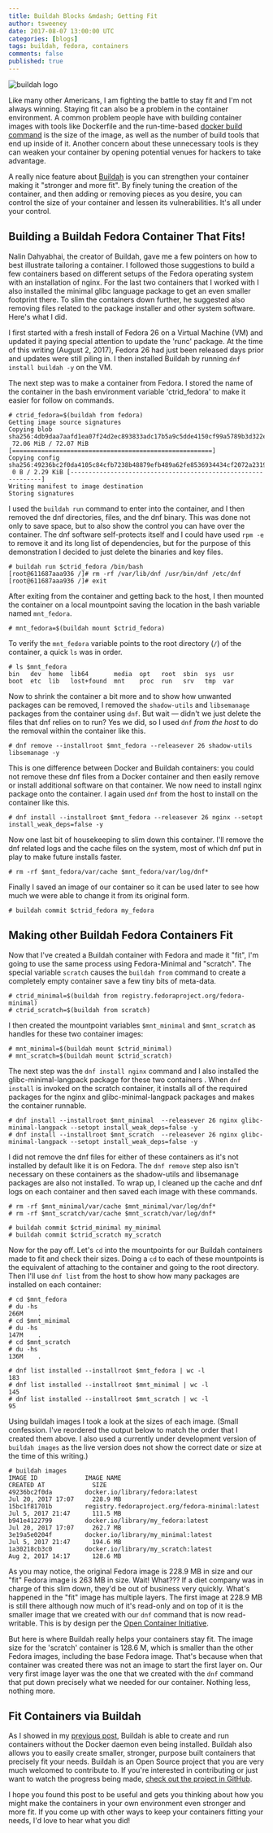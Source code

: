 ```yaml
---
title: Buildah Blocks &mdash; Getting Fit
author: tsweeney
date: 2017-08-07 13:00:00 UTC
categories: [blogs]
tags: buildah, fedora, containers
comments: false
published: true
---
```

![buildah logo](https://buildah.io/images/buildah.png)

Like many other Americans, I am fighting the battle to stay fit and I'm not always winning.  Staying fit can also be a problem in the container environment.  A common problem people have with building container images with tools like Dockerfile and the run-time-based [docker build command](https://docs.docker.com/engine/reference/commandline/build/) is the size of the image, as well as the number of build tools that end up inside of it.  Another concern about these unnecessary tools is they can weaken your container by opening potential venues for hackers to take advantage.

A really nice feature about [Buildah](https://github.com/containers/buildah) is you can strengthen your container making it &quot;stronger and more fit&quot;.  By finely tuning the creation of the container, and then adding or removing pieces as you desire, you can control the size of your container and lessen its vulnerabilities.  It's all under your control.

<!--readmore-->

## Building a Buildah Fedora Container That Fits!

Nalin Dahyabhai, the creator of Buildah, gave me a few pointers on how to best illustrate tailoring a container.  I followed those suggestions to build a few containers based on different setups of the Fedora operating system with an installation of nginx.  For the last two containers that I worked with I also installed the minimal glibc language package to get an even smaller footprint there.  To slim the containers down further, he suggested also removing files related to the package installer and other system software.  Here's what I did.

I first started with a fresh install of Fedora 26 on a Virtual Machine (VM) and updated it paying special attention to update the 'runc' package.  At the time of this writing (August 2, 2017), Fedora 26 had just been released days prior and updates were still piling in.  I then installed Buildah by running `dnf install buildah -y` on the VM.

The next step was to make a container from Fedora.  I stored the name of the container in the bash environment variable 'ctrid_fedora' to make it easier for follow on commands.

```
# ctrid_fedora=$(buildah from fedora)
Getting image source signatures
Copying blob sha256:4db9daa7aafd1ea07f24d2ec893833adc17b5a9c5dde4150cf99a5789b3d322e
 72.06 MiB / 72.07 MiB [=======================================================]
Copying config sha256:49236bc2f0da4105c84cfb7238b48879efb489a62fe8536934434cf2072a2319
 0 B / 2.29 KiB [--------------------------------------------------------------]
Writing manifest to image destination
Storing signatures
```

I used the `buildah run` command to enter into the container, and I then removed the dnf directories, files, and the dnf binary.  This was done not only to save space, but to also show the control you can have over the container.  The dnf software self-protects itself and I could have used `rpm -e` to remove it and its long list of dependencies, but for the purpose of this demonstration I decided to just delete the binaries and key files.

```
# buildah run $ctrid_fedora /bin/bash
[root@611687aaa936 /]# rm -rf /var/lib/dnf /usr/bin/dnf /etc/dnf
[root@611687aaa936 /]# exit
```

After exiting from the container and getting back to the host, I then mounted the container on a local mountpoint saving the location in the bash variable named `mnt_fedora`.

```
# mnt_fedora=$(buildah mount $ctrid_fedora)
```

To verify the `mnt_fedora` variable points to the root directory (`/`) of the container, a quick `ls` was in order.

```
# ls $mnt_fedora
bin   dev  home  lib64       media  opt   root  sbin  sys  usr
boot  etc  lib   lost+found  mnt    proc  run   srv   tmp  var
```

Now to shrink the container a bit more and to show how unwanted packages can be removed,  I removed the `shadow-utils` and `libsemanage` packages from the container using `dnf`.  But wait &mdash; didn't we just delete the files that dnf relies on to run?  Yes we did, so I used `dnf` *from the host* to do the removal within the container like this.

```
# dnf remove --installroot $mnt_fedora --releasever 26 shadow-utils libsemanage -y
```

This is one difference between Docker and Buildah containers: you could not remove these dnf files from a Docker container and then easily remove or install additional software on that container.  We now need to install nginx package onto the container.  I again used `dnf` from the host to install on the container like this.

```
# dnf install --installroot $mnt_fedora --releasever 26 nginx --setopt install_weak_deps=false -y
```

Now one last bit of housekeeping to slim down this container.  I'll remove the dnf related logs and the cache files on the system, most of which dnf put in play to make future installs faster.

```
# rm -rf $mnt_fedora/var/cache $mnt_fedora/var/log/dnf*
```

Finally I saved an image of our container so it can be used later to see how much we were able to change it from its original form.

```
# buildah commit $ctrid_fedora my_fedora
```

## Making other Buildah Fedora Containers Fit

Now that I've created a Buildah container with Fedora and made it &quot;fit&quot;, I'm going to use the same process using Fedora-Minimal and &quot;scratch&quot;.  The special variable `scratch` causes the `buildah from` command to create a completely empty container save a few tiny bits of meta-data.

```
# ctrid_minimal=$(buildah from registry.fedoraproject.org/fedora-minimal)
# ctrid_scratch=$(buildah from scratch)
```

I then created the mountpoint variables `$mnt_minimal` and `$mnt_scratch` as handles for these two container images:

```
# mnt_minimal=$(buildah mount $ctrid_minimal)
# mnt_scratch=$(buildah mount $ctrid_scratch)
```

The next step was the `dnf install nginx` command and I also installed the glibc-minimal-langpack package for these two containers .  When `dnf install` is invoked on the scratch container, it installs all of the required packages for the nginx and glibc-minimal-langpack packages and makes the container runnable.

```
# dnf install --installroot $mnt_minimal  --releasever 26 nginx glibc-minimal-langpack --setopt install_weak_deps=false -y
# dnf install --installroot $mnt_scratch  --releasever 26 nginx glibc-minimal-langpack --setopt install_weak_deps=false -y
```

I did not remove the dnf files for either of these containers as it's not installed by default like it is on Fedora.  The `dnf remove` step also isn't necessary on these containers as the shadow-utils and libsemanage packages are also not installed.  To wrap up, I cleaned up the cache and dnf logs on each container and then saved each image with these commands.

```
# rm -rf $mnt_minimal/var/cache $mnt_minimal/var/log/dnf*
# rm -rf $mnt_scratch/var/cache $mnt_scratch/var/log/dnf*

# buildah commit $ctrid_minimal my_minimal
# buildah commit $ctrid_scratch my_scratch
```

Now for the pay off.  Let's `cd` into the mountpoints for our Buildah containers made to fit and check their sizes.  Doing a `cd` to each of these mountpoints is the equivalent of attaching to the container and going to the root directory.  Then I'll use `dnf list` from the host to show how many packages are installed on each container:

```
# cd $mnt_fedora
# du -hs
266M    .
# cd $mnt_minimal
# du -hs
147M    .
# cd $mnt_scratch
# du -hs
136M    .

# dnf list installed --installroot $mnt_fedora | wc -l
183
# dnf list installed --installroot $mnt_minimal | wc -l
145
# dnf list installed --installroot $mnt_scratch | wc -l
95
```

Using buildah images I took a look at the sizes of each image.  (Small confession.  I've reordered the output below to match the order that I created them above.  I also used a currently under development version of `buildah images` as the live version does not show the correct date or size at the time of this writing.)

```
# buildah images
IMAGE ID             IMAGE NAME                                               CREATED AT             SIZE
49236bc2f0da         docker.io/library/fedora:latest                          Jul 20, 2017 17:07     228.9 MB
15bc1f81701b         registry.fedoraproject.org/fedora-minimal:latest         Jul 5, 2017 21:47      111.5 MB
b941e4122799         docker.io/library/my_fedora:latest                       Jul 20, 2017 17:07     262.7 MB
3e19a5e0204f         docker.io/library/my_minimal:latest                      Jul 5, 2017 21:47      194.6 MB
1a30218cb3c0         docker.io/library/my_scratch:latest                      Aug 2, 2017 14:17      128.6 MB
```

As you may notice, the original Fedora image is 228.9 MB in size and our &quot;fit&quot; Fedora image is 263 MB in size.  Wait!  What??? If a diet company was in charge of this slim down, they'd be out of business very quickly.  What's happened in the &quot;fit&quot; image has multiple layers.  The first image at 228.9 MB is still there although now much of it's read-only and on top of it is the smaller image that we created with our `dnf` command that is now read-writable.  This is by design per the [Open Container Initiative](https://www.opencontainers.org/).

But here is where Buildah really helps your containers stay fit.  The image size for the 'scratch' container is 128.6 M, which is smaller than the other Fedora images, including the base Fedora image.  That's because when that container was created there was not an image to start the first layer on.  Our very first image layer was the one that we created with the `dnf` command that put down precisely what we needed for our container.  Nothing less, nothing more.

## Fit Containers via Buildah

As I showed in my [previous post](http://buildah.io/blogs/2017/06/22/introducing-buildah.html), Buildah is able to create and run containers without the Docker daemon even being installed.  Buildah also allows you to easily create smaller, stronger, purpose built containers that precisely fit your needs.  Buildah is an Open Source project that you are very much welcomed to contribute to.  If you're interested in contributing or just want to watch the progress being made, [check out the project in GitHub](https://github.com/containers/buildah).

I hope you found this post to be useful and gets you thinking about how you might make the containers in your own environment even stronger and more fit.  If you come up with other ways to keep your containers fitting your needs, I'd love to hear what you did!

